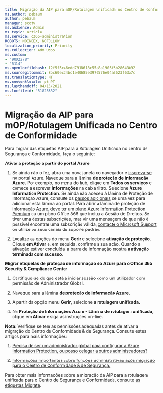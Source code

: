 ```yaml
---
title: Migração da AIP para mOP/Rotulagem Unificada no Centro de Conformidade
ms.author: pebaum
author: pebaum
manager: scotv
ms.audience: Admin
ms.topic: article
ms.service: o365-administration
ROBOTS: NOINDEX, NOFOLLOW
localization_priority: Priority
ms.collection: Adm_O365
ms.custom:
- "9002278"
- "5114"
ms.openlocfilehash: 12f5f5c46edd7918618c55a8a1905f3b28643092
ms.sourcegitcommit: 8bc60ec34bc1e40685e3976576e04a2623f63a7c
ms.translationtype: MT
ms.contentlocale: pt-PT
ms.lasthandoff: 04/15/2021
ms.locfileid: "51825382"
---
```

# <a name="migration-from-aip-to-mipunified-labeling-in-the-compliance-center"></a>Migração da AIP para mOP/Rotulagem Unificada no Centro de Conformidade

Para migrar das etiquetas AIP para a Rotulagem Unificada no centro de Segurança e Conformidade, faça o seguinte:

**Ativar a proteção a partir do portal Azure**

1. Se ainda não o fez, abra uma nova janela do navegador e [inscreva-se no portal Azure](https://docs.microsoft.com/azure/information-protection/deploy-use/configure-policy#signing-in-to-the-azure-portal). Navegue para a lâmina **de proteção de informação Azure.** Por exemplo, no menu do hub, clique em **Todos os serviços** e comece a escrever **Informações** na caixa filtro. Selecione **Azure Information Protection**. Se ainda não acedeu à lâmina de Proteção de Informação Azure, consulte os [passos adicionais](https://docs.microsoft.com/azure/information-protection/deploy-use/configure-policy#to-access-the-azure-information-protection-blade-for-the-first-time) de uma vez para adicionar esta lâmina ao portal. Para abrir a lâmina de proteção de informação Azure, deve ter um [plano Azure Information Protection Premium](https://www.microsoft.com/cloud-platform/azure-information-protection-pricing) ou um plano Office 365 que inclua a Gestão de Direitos. Se tiver uma destas subscrições, mas vir uma mensagem de que não é possível encontrar uma subscrição válida, [contacte o Microsoft Support](https://docs.microsoft.com/azure/information-protection/get-started/information-support#to-contact-microsoft-support) ou utilize os seus canais de suporte padrão.

2. Localize as opções do menu **Gerir** e selecione **ativação de proteção**. Clique **em Ativar** e, em seguida, confirme a sua ação. Quando a ativação estiver concluída, a barra de informação mostra **a ativação terminada com sucesso**.

**Migrar etiquetas de proteção de informação do Azure para o Office 365 Security & Compliance Center**

1. Certifique-se de que está a iniciar sessão como um utilizador com permissão de Administrador Global.

2. Navegue para a lâmina **de proteção de informação Azure.**

3. A partir da opção menu **Gerir,** selecione **a rotulagem unificada.**

4. Na **Proteção de Informações Azure - Lâmina de rotulagem unificada,** clique em **Ativar** e siga as instruções on-line.

**Nota:** Verifique se tem as permissões adequadas antes de ativar a migração do Centro de Conformidade & de Segurança. Consulte estes artigos para mais informações:

1. [Precisa de ser um administrador global para configurar a Azure Information Protection, ou posso delegar a outros administradores?](https://docs.microsoft.com/azure/information-protection/faqs#do-you-need-to-be-a-global-admin-to-configure-azure-information-protection-or-can-i-delegate-to-other-administrators)

2. [Informações importantes sobre funções administrativas após migração para o Centro de Conformidade & de Segurança.](https://docs.microsoft.com/azure/information-protection/configure-policy-migrate-labels#important-information-about-administrative-roles)

Para obter mais informações sobre a migração da AIP para a rotulagem unificada para o Centro de Segurança e Conformidade, consulte [as etiquetas Migrate](https://docs.microsoft.com/azure/information-protection/configure-policy-migrate-labels).
